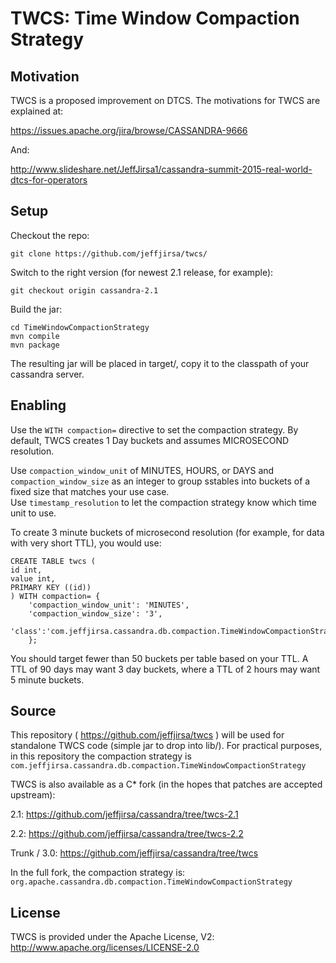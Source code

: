 

TWCS: Time Window Compaction Strategy
==================================


Motivation
----------

TWCS is a proposed improvement on DTCS. The motivations for TWCS are explained at:

https://issues.apache.org/jira/browse/CASSANDRA-9666

And:

http://www.slideshare.net/JeffJirsa1/cassandra-summit-2015-real-world-dtcs-for-operators

Setup
-----

Checkout the repo:

```
git clone https://github.com/jeffjirsa/twcs/
```

Switch to the right version (for newest 2.1 release, for example):

```
git checkout origin cassandra-2.1 
```

Build the jar:

```
cd TimeWindowCompactionStrategy
mvn compile
mvn package
```

The resulting jar will be placed in target/, copy it to the classpath of your cassandra server.

Enabling
----------

Use the `WITH compaction=` directive to set the compaction strategy.  By default, TWCS creates 1 Day buckets and assumes MICROSECOND resolution.

Use `compaction_window_unit` of MINUTES, HOURS, or DAYS and `compaction_window_size` as an integer to group sstables into buckets of a fixed size that matches your use case.  
Use `timestamp_resolution` to let the compaction strategy know which time unit to use.

To create 3 minute buckets of microsecond resolution (for example, for data with very short TTL), you would use:

    CREATE TABLE twcs (
    id int,
    value int,
    PRIMARY KEY ((id))
    ) WITH compaction= {
        'compaction_window_unit': 'MINUTES',
        'compaction_window_size': '3',
        'class':'com.jeffjirsa.cassandra.db.compaction.TimeWindowCompactionStrategy'
        };

You should target fewer than 50 buckets per table based on your TTL. A TTL of 90 days may want 3 day buckets, where a TTL of 2 hours may want 5 minute buckets.
 

Source
------

This repository ( https://github.com/jeffjirsa/twcs ) will be used for standalone TWCS code (simple jar to drop into lib/). For practical purposes, in this repository the compaction strategy is `com.jeffjirsa.cassandra.db.compaction.TimeWindowCompactionStrategy`

TWCS is also available as a C* fork (in the hopes that patches are accepted upstream): 

2.1: https://github.com/jeffjirsa/cassandra/tree/twcs-2.1

2.2: https://github.com/jeffjirsa/cassandra/tree/twcs-2.2

Trunk / 3.0: https://github.com/jeffjirsa/cassandra/tree/twcs

In the full fork, the compaction strategy is: `org.apache.cassandra.db.compaction.TimeWindowCompactionStrategy`

License
-------

TWCS is provided under the Apache License, V2: http://www.apache.org/licenses/LICENSE-2.0
